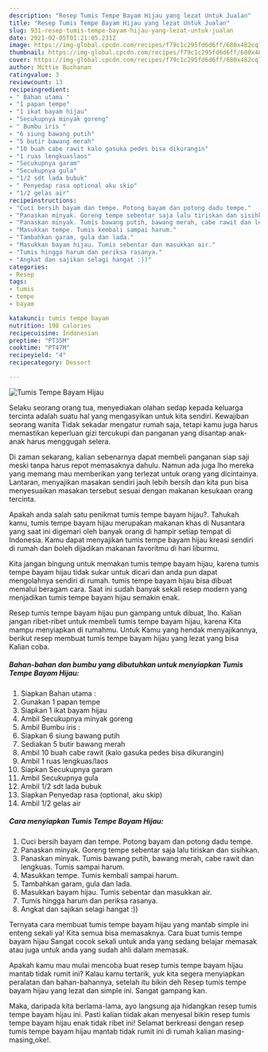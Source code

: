 ```yaml
---
description: "Resep Tumis Tempe Bayam Hijau yang lezat Untuk Jualan"
title: "Resep Tumis Tempe Bayam Hijau yang lezat Untuk Jualan"
slug: 931-resep-tumis-tempe-bayam-hijau-yang-lezat-untuk-jualan
date: 2021-02-05T01:21:05.231Z
image: https://img-global.cpcdn.com/recipes/f79c1c295fd6d6ff/680x482cq70/tumis-tempe-bayam-hijau-foto-resep-utama.jpg
thumbnail: https://img-global.cpcdn.com/recipes/f79c1c295fd6d6ff/680x482cq70/tumis-tempe-bayam-hijau-foto-resep-utama.jpg
cover: https://img-global.cpcdn.com/recipes/f79c1c295fd6d6ff/680x482cq70/tumis-tempe-bayam-hijau-foto-resep-utama.jpg
author: Mittie Buchanan
ratingvalue: 3
reviewcount: 13
recipeingredient:
- " Bahan utama "
- "1 papan tempe"
- "1 ikat bayam hijau"
- "Secukupnya minyak goreng"
- " Bumbu iris "
- "6 siung bawang putih"
- "5 butir bawang merah"
- "10 buah cabe rawit kalo gasuka pedes bisa dikurangin"
- "1 ruas lengkuaslaos"
- "Secukupnya garam"
- "Secukupnya gula"
- "1/2 sdt lada bubuk"
- " Penyedap rasa optional aku skip"
- "1/2 gelas air"
recipeinstructions:
- "Cuci bersih bayam dan tempe. Potong bayam dan potong dadu tempe."
- "Panaskan minyak. Goreng tempe sebentar saja lalu tiriskan dan sisihkan."
- "Panaskan minyak. Tumis bawang putih, bawang merah, cabe rawit dan lengkuas. Tumis sampai harum."
- "Masukkan tempe. Tumis kembali sampai harum."
- "Tambahkan garam, gula dan lada."
- "Masukkan bayam hijau. Tumis sebentar dan masukkan air."
- "Tumis hingga harum dan periksa rasanya."
- "Angkat dan sajikan selagi hangat :))"
categories:
- Resep
tags:
- tumis
- tempe
- bayam

katakunci: tumis tempe bayam 
nutrition: 198 calories
recipecuisine: Indonesian
preptime: "PT35M"
cooktime: "PT47M"
recipeyield: "4"
recipecategory: Dessert

---
```



![Tumis Tempe Bayam Hijau](https://img-global.cpcdn.com/recipes/f79c1c295fd6d6ff/680x482cq70/tumis-tempe-bayam-hijau-foto-resep-utama.jpg)

Selaku seorang orang tua, menyediakan olahan sedap kepada keluarga tercinta adalah suatu hal yang mengasyikan untuk kita sendiri. Kewajiban seorang  wanita Tidak sekadar mengatur rumah saja, tetapi kamu juga harus memastikan keperluan gizi tercukupi dan panganan yang disantap anak-anak harus menggugah selera.

Di zaman  sekarang, kalian sebenarnya dapat membeli panganan siap saji meski tanpa harus repot memasaknya dahulu. Namun ada juga lho mereka yang memang mau memberikan yang terlezat untuk orang yang dicintainya. Lantaran, menyajikan masakan sendiri jauh lebih bersih dan kita pun bisa menyesuaikan masakan tersebut sesuai dengan makanan kesukaan orang tercinta. 



Apakah anda salah satu penikmat tumis tempe bayam hijau?. Tahukah kamu, tumis tempe bayam hijau merupakan makanan khas di Nusantara yang saat ini digemari oleh banyak orang di hampir setiap tempat di Indonesia. Kamu dapat menyajikan tumis tempe bayam hijau kreasi sendiri di rumah dan boleh dijadikan makanan favoritmu di hari liburmu.

Kita jangan bingung untuk memakan tumis tempe bayam hijau, karena tumis tempe bayam hijau tidak sukar untuk dicari dan anda pun dapat mengolahnya sendiri di rumah. tumis tempe bayam hijau bisa dibuat memalui beragam cara. Saat ini sudah banyak sekali resep modern yang menjadikan tumis tempe bayam hijau semakin enak.

Resep tumis tempe bayam hijau pun gampang untuk dibuat, lho. Kalian jangan ribet-ribet untuk membeli tumis tempe bayam hijau, karena Kita mampu menyiapkan di rumahmu. Untuk Kamu yang hendak menyajikannya, berikut resep membuat tumis tempe bayam hijau yang lezat yang bisa Kalian coba.

<!--inarticleads1-->

##### Bahan-bahan dan bumbu yang dibutuhkan untuk menyiapkan Tumis Tempe Bayam Hijau:

1. Siapkan  Bahan utama :
1. Gunakan 1 papan tempe
1. Siapkan 1 ikat bayam hijau
1. Ambil Secukupnya minyak goreng
1. Ambil  Bumbu iris :
1. Siapkan 6 siung bawang putih
1. Sediakan 5 butir bawang merah
1. Ambil 10 buah cabe rawit (kalo gasuka pedes bisa dikurangin)
1. Ambil 1 ruas lengkuas/laos
1. Siapkan Secukupnya garam
1. Ambil Secukupnya gula
1. Ambil 1/2 sdt lada bubuk
1. Siapkan  Penyedap rasa (optional, aku skip)
1. Ambil 1/2 gelas air




<!--inarticleads2-->

##### Cara menyiapkan Tumis Tempe Bayam Hijau:

1. Cuci bersih bayam dan tempe. Potong bayam dan potong dadu tempe.
1. Panaskan minyak. Goreng tempe sebentar saja lalu tiriskan dan sisihkan.
1. Panaskan minyak. Tumis bawang putih, bawang merah, cabe rawit dan lengkuas. Tumis sampai harum.
1. Masukkan tempe. Tumis kembali sampai harum.
1. Tambahkan garam, gula dan lada.
1. Masukkan bayam hijau. Tumis sebentar dan masukkan air.
1. Tumis hingga harum dan periksa rasanya.
1. Angkat dan sajikan selagi hangat :))




Ternyata cara membuat tumis tempe bayam hijau yang mantab simple ini enteng sekali ya! Kita semua bisa memasaknya. Cara buat tumis tempe bayam hijau Sangat cocok sekali untuk anda yang sedang belajar memasak atau juga untuk anda yang sudah ahli dalam memasak.

Apakah kamu mau mulai mencoba buat resep tumis tempe bayam hijau mantab tidak rumit ini? Kalau kamu tertarik, yuk kita segera menyiapkan peralatan dan bahan-bahannya, setelah itu bikin deh Resep tumis tempe bayam hijau yang lezat dan simple ini. Sangat gampang kan. 

Maka, daripada kita berlama-lama, ayo langsung aja hidangkan resep tumis tempe bayam hijau ini. Pasti kalian tiidak akan menyesal bikin resep tumis tempe bayam hijau enak tidak ribet ini! Selamat berkreasi dengan resep tumis tempe bayam hijau mantab tidak rumit ini di rumah kalian masing-masing,oke!.

